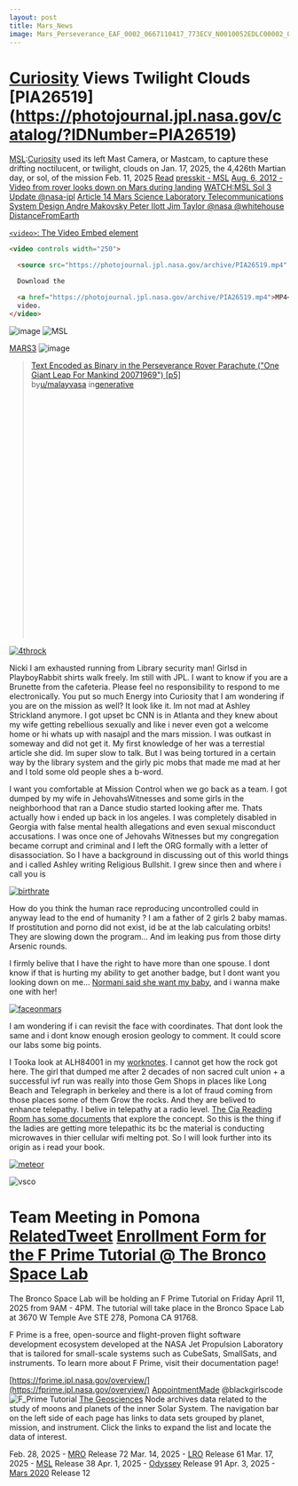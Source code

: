 ```yaml
---
layout: post
title: Mars_News
image: Mars_Perseverance_EAF_0002_0667110417_773ECV_N0010052EDLC00002_0010LUJ01.png
---
```



# [Curiosity](https://en.wikipedia.org/wiki/Mars_Science_Laboratory) Views Twilight Clouds [PIA26519] (https://photojournal.jpl.nasa.gov/catalog/?IDNumber=PIA26519)
[MSL]():[Curiosity](https://eyes.nasa.gov/curiosity/) used its left Mast Camera, or Mastcam, to capture these drifting noctilucent, or twilight, clouds on Jan. 17, 2025, the 4,426th Martian day, or sol, of the mission
Feb. 11, 2025 [Read](https://www.jpl.nasa.gov/images/pia26519-curiosity-views-twilight-clouds/) [presskit - MSL](https://web.archive.org/web/20120805074403/http://solarsystem.nasa.gov/docs/MSL_Landing_20120724.pdf) [Aug. 6, 2012 - Video from rover looks down on Mars during landing](https://www.nbcnews.com/id/wbna48540619) [WATCH:MSL Sol 3 Update @nasa-jpl](https://www.youtube.com/watch?v=6f8HHQ2U2jg) [Article 14
Mars Science Laboratory Telecommunications
System Design Andre Makovsky Peter Ilott Jim Taylor @nasa @whitehouse](https://descanso.jpl.nasa.gov/DPSummary/Descanso14_MSL_Telecom.pdf) [DistanceFromEarth](https://www.wolframalpha.com/input/?i=mars+earth+distance+august+5+2012) 



[`<video>`: The Video Embed element](https://developer.mozilla.org/en-US/docs/Web/HTML/Reference/Elements/video)

```html
<video controls width="250">

  <source src="https://photojournal.jpl.nasa.gov/archive/PIA26519.mp4" type="video/mp4" />

  Download the

  <a href="https://photojournal.jpl.nasa.gov/archive/PIA26519.mp4">MP4</a>
  video.
</video>
```

![image](https://github.com/user-attachments/assets/be142e11-27ee-4e57-9603-3205d0d40ed7)
![MSL](https://upload.wikimedia.org/wikipedia/commons/thumb/b/b0/PIA19912-MarsCuriosityRover-MountSharp-20151002.jpg/1920px-PIA19912-MarsCuriosityRover-MountSharp-20151002.jpg)

[MARS3](https://nssdc.gsfc.nasa.gov/nmc/spacecraft/display.action?id=1971-049A)
![image](https://github.com/user-attachments/assets/9504440f-804a-43ad-ad53-3b124b86785e)

<style>


  img {
  max-width: 50%;
 
  }
</style>

<blockquote class="reddit-embed-bq" style="height:500px" data-embed-height="740"><a href="https://www.reddit.com/r/generative/comments/lxed7e/text_encoded_as_binary_in_the_perseverance_rover/">Text Encoded as Binary in the Perseverance Rover Parachute ("One Giant Leap For Mankind 20071969") [p5]</a><br> by<a href="https://www.reddit.com/user/malayvasa/">u/malayvasa</a> in<a href="https://www.reddit.com/r/generative/">generative</a></blockquote><script async="" src="https://embed.reddit.com/widgets.js" charset="UTF-8"></script>

[![4throck](https://raw.githubusercontent.com/ricothakarashard/ricothakarashard.github.io/pixelsquare/assets/images/4throckfromthesunchap1/0003.png)]((https://raw.githubusercontent.com/ricothakarashardrashard/ricothakarashard.github.io/pixelsquare/assets/images/4throckfromthesunchap1/0003.png) "Redirect to homepage")


Nicki I am exhausted running from Library security man! Girlsd in PlayboyRabbit shirts walk freely. Im still with JPL. I want to know if you are a Brunette from the cafeteria. Please feel no responsibility to respond to me electronically. You put so much Energy into Curiosity that I am wondering if you are on the mission as well? It look like it. Im not mad at Ashley Strickland anymore. I got upset bc CNN is in Atlanta and they knew about my wife getting rebellious sexually and like i never even got a welcome home or hi whats up with nasajpl and the mars mission. I was outkast in someway and did not get it. My first knowledge of her was a terrestial article she did. Im super slow to talk. But I was being tortured in a certain way by the library system and the girly pic mobs that made me mad at her and I told some old people shes a b-word. 

I want you comfortable at Mission Control when we go back as a team. I got dumped by my wife in JehovahsWitnesses and some girls in the neighborhood that ran a Dance studio started looking after me. Thats actually how i ended up back in los angeles. I was completely disabled in Georgia with false mental health allegations and even sexual misconduct accusations. I was once one of Jehovahs Witnesses but my congregation became corrupt and criminal and I left the ORG formally with a letter of disassociation. So I have a background in discussing out of this world things and i called Ashley writing Religious Bullshit. I grew since then and where i call you is





[![birthrate](https://raw.githubusercontent.com/ricothakarashard/ricothakarashard.github.io/pixelsquare/assets/images/4throckfromthesunchap1/0000.png)]((https://raw.githubusercontent.com/ricothakarashard/ricothakarashard.github.io/pixelsquare/assets/images/4throckfromthesunchap1/0000.png) "Redirect to homepage")

How do you think the human race reproducing uncontrolled could in anyway lead to the end of humanity ?
I am a father of 2 girls 2 baby mamas. If prostitution and porno did not exist, id be at the lab calculating orbits! They are slowing down the program... And im leaking pus from those dirty Arsenic rounds.

I firmly belive that I have the right to have more than one spouse. I dont know if that is hurting my ability to get another badge, but I dont want you looking down on me... [Normani said she want my baby](https://youtu.be/HVsfFadjnzs?si=CZpGIRPUEQoZiuve&t=21), and i wanna make one with her!





[![faceonmars](https://raw.githubusercontent.com/ricothakarashard/ricothakarashard.github.io/pixelsquare/assets/images/4throckfromthesunchap1/0001.png)]((https://raw.githubusercontent.com/ricothakarashard/ricothakarashard.github.io/pixelsquare/assets/images/4throckfromthesunchap1/0001.png) "Redirect to homepage")

I am wondering if i can revisit the face with coordinates. That dont look the same and i dont know enough erosion geology to comment. It could score our labs some big points.


I Tooka look at ALH84001 in my [worknotes](ricothakarashard.github.io/worknotes). I cannot get how the rock got here. The girl that dumped me after 2 decades of non sacred cult union + a successful ivf run was really into those Gem Shops in places like Long Beach and Telegraph in berkeley and there is a lot of fraud coming from those places some of them Grow the rocks. And they are belived to enhance telepathy. I belive in telepathy at a radio level. [The Cia Reading Room has some documents](https://www.cia.gov/readingroom/document/cia-rdp96-00787r000200080050-9) that explore the concept. So this is the thing if the ladies are getting more telepathic its bc the material is conducting microwaves in thier cellular wifi melting pot. So I will look further into its origin as i read your book. 

[![meteor](https://raw.githubusercontent.com/ricothakarashard/ricothakarashard.github.io/pixelsquare/assets/images/4throckfromthesunchap1/0002.png)]((https://raw.githubusercontent.com/ricothakarashard/ricothakarashard.github.io/pixelsquare/assets/images/4throckfromthesunchap1/0002.png) "Redirect to homepage")


![vsco](https://pbs.twimg.com/media/GWF65kyasAABI6p?format=jpg&name=large)

# Team Meeting in Pomona [RelatedTweet](https://x.com/ricothaka/status/1903944314977489188) [Enrollment Form for the F Prime Tutorial @ The Bronco Space Lab ](https://forms.office.com/pages/responsepage.aspx?id=HqZLFuw5XU-J_6ofAKUhtMQ1ajjc7DZJteAAjLgwC-JUMkNWMFA3OVlDOExaQU1LOTBLRlE4WTVXMi4u&route=shorturl)
 The Bronco Space Lab will be holding an F Prime Tutorial on Friday April 11, 2025 from 9AM - 4PM. The tutorial will take place in the Bronco Space Lab at 3670 W Temple Ave STE 278, Pomona CA 91768.

F Prime is a free, open-source and flight-proven flight software development ecosystem developed at the NASA Jet Propulsion Laboratory that is tailored for small-scale systems such as CubeSats, SmallSats, and instruments. To learn more about F Prime, visit their documentation page!

[https://fprime.jpl.nasa.gov/overview/](https://fprime.jpl.nasa.gov/overview/) [AppointmentMade](https://x.com/ricothaka/status/1903948286081577343) @blackgirlscode 
![F_Prime Tutorial](https://pbs.twimg.com/media/GmwuZ8NbUAAl04e?format=jpg&name=large)
[The Geosciences](https://pds-geosciences.wustl.edu/) Node archives data related to the study of moons and planets of the inner Solar System. The navigation bar on the left side of each page has links to data sets grouped by planet, mission, and instrument. Click the links to expand the list and locate the data of interest.

Feb. 28, 2025 - [MRO](https://pds-geosciences.wustl.edu/missions/mro/default.htm) Release 72
Mar. 14, 2025 - [LRO](https://pds-geosciences.wustl.edu/missions/lro/default.htm) Release 61
Mar. 17, 2025 - [MSL](https://pds-geosciences.wustl.edu/missions/msl/index.htm) Release 38
Apr. 1, 2025 - [Odyssey](https://pds-geosciences.wustl.edu/missions/odyssey/index.htm) Release 91
Apr. 3, 2025 - [Mars 2020](https://pds-geosciences.wustl.edu/missions/mars2020/index.htm) Release 12
